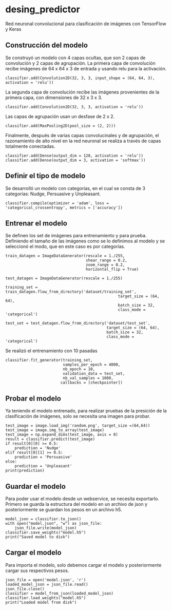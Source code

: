 # desing_predictor
Red neuronal convolucional para clasificación de imágenes con TensorFlow y Keras

## Construcción del modelo

Se construyó un modelo con 4 capas ocultas, que son 2 capas de convolución y 2 capas de agrupación.
La primera capa de convolución recibe imágenes de 64 x 64 x 3 de entrada y usando relu para la activación.
```
classifier.add(Convolution2D(32, 3, 3, input_shape = (64, 64, 3), activation = 'relu'))
```
La segunda capa de convolución recibe las imágenes provenientes de la primera capa, con dimensiones de 32 x 3 x 3.
```
classifier.add(Convolution2D(32, 3, 3, activation = 'relu'))
```
Las capas de agrupación usan un desfase de 2 x 2.
```
classifier.add(MaxPooling2D(pool_size = (2, 2)))
```
Finalmente, después de varias capas convolucinales y de agrupación, el razonamiento de alto nivel en la red neuronal se realiza a través de capas totalmente conectadas.

```
classifier.add(Dense(output_dim = 128, activation = 'relu'))
classifier.add(Dense(output_dim = 3, activation = 'softmax'))
```
## Definir el tipo de modelo
Se desarrolló un modelo con categorías, en el cual se consta de 3 categorías: Nudge, Persuasive y Unpleasant.
```
classifier.compile(optimizer = 'adam', loss = 'categorical_crossentropy', metrics = ['accuracy'])
```
## Entrenar el modelo
Se definen los set de imágenes para entrenamiento y para prueba. Definiendo el tamaño de las imágenes como se lo definimos al modelo y se seleccionó el modo, que en este caso es por categorías.
```
train_datagen = ImageDataGenerator(rescale = 1./255,
                                   shear_range = 0.2,
                                   zoom_range = 0.2,
                                   horizontal_flip = True)

test_datagen = ImageDataGenerator(rescale = 1./255)

training_set = train_datagen.flow_from_directory('dataset/training_set',
                                                 target_size = (64, 64),
                                                 batch_size = 32,
                                                 class_mode = 'categorical')

test_set = test_datagen.flow_from_directory('dataset/test_set',
                                            target_size = (64, 64),
                                            batch_size = 32,
                                            class_mode = 'categorical')
```
Se realizó el entrenamiento con 10 pasadas
```
classifier.fit_generator(training_set,
                         samples_per_epoch = 4000,
                         nb_epoch = 10,
                         validation_data = test_set,
                         nb_val_samples = 1000,
                        callbacks = [checkpointer])
```

## Probar el modelo
Ya teniendo el modelo entrenado, para realizar pruebas de la presición de la clasificación de imágenes, solo se necesita una imagen para probar.
```
test_image = image.load_img('random.png', target_size =(64,64))
test_image = image.img_to_array(test_image)
test_image = np.expand_dims(test_image, axis = 0)
result = classifier.predict(test_image)
if result[0][0] >= 0.5:
    prediction = 'Nudge'
elif result[0][1] >= 0.5:
    prediction = 'Persuasive'
else:
    prediction = 'Unpleasant' 
print(prediction)
```
## Guardar el modelo
Para poder usar el modelo desde un webservice, se necesita exportarlo. Primero se guarda la estructura del modelo en un archivo de json y posteriormente se guardan los pesos en un archivo h5.
```
model_json = classifier.to_json()
with open("model.json", "w") as json_file:
    json_file.write(model_json)
classifier.save_weights("model.h5")
print("Saved model to disk")
```

## Cargar el modelo
Para importa el modelo, solo debemos cargar el modelo y posteriormente cargar sus respectivos pesos.
```
json_file = open('model.json', 'r')
loaded_model_json = json_file.read()
json_file.close()
classifier = model_from_json(loaded_model_json)
classifier.load_weights("model.h5")
print("Loaded model from disk")
```
